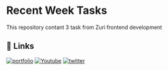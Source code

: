 
# Recent Week Tasks

This repository contant 3 task from Zuri frontend development 


## 🔗 Links
[![portfolio](https://img.shields.io/badge/my_portfolio-000?style=for-the-badge&logo=ko-fi&logoColor=white)](http://127.0.0.1:5500/My%20Portfolio.html)
[![Youtube](https://img.shields.io/badge/Youtube-0A66C2?style=for-the-badge&logo=Youtube&logoColor=white)](https://www.youtube.com/channel/UC0XvVbrx68YuB8pYnoqmJnA)
[![twitter](https://img.shields.io/badge/twitter-1DA1F2?style=for-the-badge&logo=twitter&logoColor=white)](https://twitter.com/_najimdeen_)

